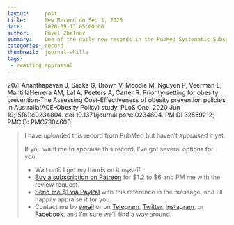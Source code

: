 ```yaml
---
layout:     post
title:      New Record on Sep 3, 2020
date:       2020-09-13 05:00:00
author:     Pavel Zhelnov
summary:    One of the daily new records in the PubMed Systematic Subset indexed by Sep 3, 2020.
categories: record
thumbnail:  journal-whills
tags:
 - awaiting appraisal
---
```


207: Ananthapavan J, Sacks G, Brown V, Moodie M, Nguyen P, Veerman L, MantillaHerrera AM, Lal A, Peeters A, Carter R. Priority-setting for obesity prevention-The Assessing Cost-Effectiveness of obesity prevention policies in Australia(ACE-Obesity Policy) study. PLoS One. 2020 Jun 19;15(6):e0234804. doi:10.1371/journal.pone.0234804. PMID: 32559212; PMCID: PMC7304600.


> I have uploaded this record from PubMed but haven’t appraised it yet.
>
> If you want me to appraise this record, I’ve got several options for you:
> * Wait until I get my hands on it myself.
> * [Buy a subscription on Patreon](https://patreon.com/zheln) for $1.2 to $6 and PM me with the review request.
> * [Send me $1 via PayPal](https://paypal.me/pjelnov) with this reference in the message, and I’ll happily appraise it for you.
> * Contact me by [email](mailto:pavel@zheln.com) or on [Telegram](https://t.me/drzhelnov), [Twitter](https://twitter.com/drzhelnov), [Instagram](https://instagram.com/igzheln), or [Facebook](https://facebook.com/drzhelnov), and I’m sure we’ll find a way around.
